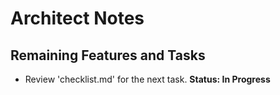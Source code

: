 # Architect Notes

## Remaining Features and Tasks
- Review 'checklist.md' for the next task. **Status: In Progress**
